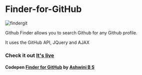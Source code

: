 # Finder-for-GitHub
![findergit](https://user-images.githubusercontent.com/1991247/37414870-24825496-27d0-11e8-80a1-13896fa298a0.jpg)

Github Finder allows you to search Github for any Github profile. 

It uses the GitHub API, JQuery and AJAX

### Check it out [It's live](https://ashwinibs.github.io/Finder-for-GitHub/)

#### Codepen [Finder for GitHub](https://codepen.io/Astroid07/pen/XEmBQj/) by [Ashwini B S](https://codepen.io/Astroid07)
